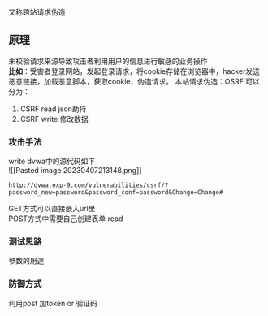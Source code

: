 又称跨站请求伪造  
## 原理
未校验请求来源导致攻击者利用用户的信息进行敏感的业务操作  
**比如**：受害者登录网站，发起登录请求，将cookie存储在浏览器中，hacker发送恶意链接，加载恶意脚本，获取cookie，伪造请求。
本站请求伪造：OSRF
可以分为：  
1. CSRF read  json劫持
2. CSRF write  修改数据  
### 攻击手法    
write
dvwa中的源代码如下  
![[Pasted image 20230407213148.png]]
```
http://dvwa.exp-9.com/vulnerabilities/csrf/?password_new=password&password_conf=password&Change=Change#
```
GET方式可以直接嵌入url里  
POST方式中需要自己创建表单
read  
### 测试思路
参数的用途  
### 防御方式
利用post 加token or 验证码
